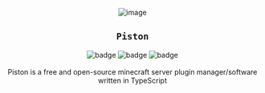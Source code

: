 <div align="center">
  
![image](https://github.com/jfufff/piston/assets/160429113/0c4c87f9-bd09-4f4c-885b-86c32b673133)
  
## ```Piston```
![badge](https://forthebadge.com/images/badges/license-mit.svg) ![badge](https://forthebadge.com/images/badges/built-with-swag.svg) ![badge](https://forthebadge.com/images/badges/made-with-typescript.svg)\
\
Piston is a free and open-source minecraft server plugin manager/software written in TypeScript


</div>
